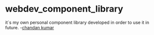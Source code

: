 # webdev_component_library
it`s my own personal component library
developed in order to use it in future.
-[chandan kumar](https://github.com/chandan4eu)
